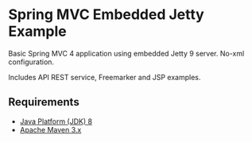 Spring MVC Embedded Jetty Example
=================================

Basic Spring MVC 4 application using embedded Jetty 9 server. No-xml configuration.

Includes API REST service, Freemarker and JSP examples.

Requirements
------------
* [Java Platform (JDK) 8](http://www.oracle.com/technetwork/java/javase/downloads/index.html)
* [Apache Maven 3.x](http://maven.apache.org/)
